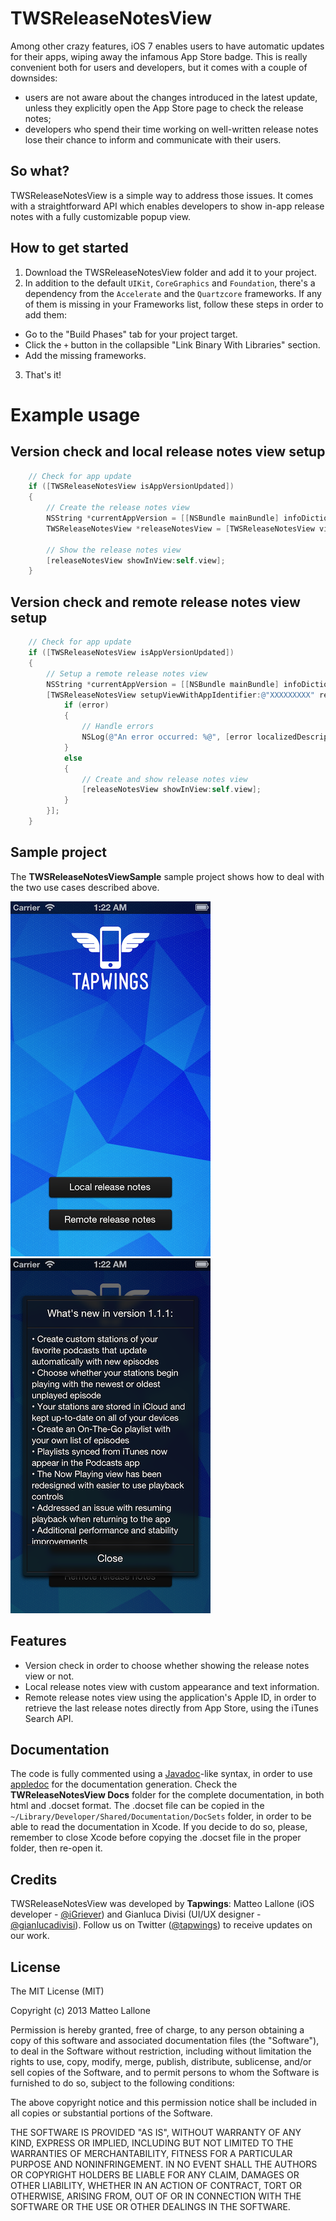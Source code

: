 TWSReleaseNotesView
===================

Among other crazy features, iOS 7 enables users to have automatic updates for their apps, wiping away the infamous App Store badge. This is really convenient both for users and developers, but it comes with a couple of downsides:

* users are not aware about the changes introduced in the latest update, unless they explicitly open the App Store page to check the release notes;
* developers who spend their time working on well-written release notes lose their chance to inform and communicate with their users.

## So what?
TWSReleaseNotesView is a simple way to address those issues. It comes with a straightforward API which enables developers to show in-app release notes with a fully customizable popup view.


## How to get started
1. Download the TWSReleaseNotesView folder and add it to your project.
2. In addition to the default `UIKit`, `CoreGraphics` and `Foundation`, there's a dependency from the `Accelerate` and the `Quartzcore` frameworks. If any of them is missing in your Frameworks list, follow these steps in order to add them:
  * Go to the "Build Phases" tab for your project target.
  * Click the `+` button in the collapsible "Link Binary With Libraries" section.
  * Add the missing frameworks.
3. That's it!

# Example usage

## Version check and local release notes view setup
```objective-c
    // Check for app update
    if ([TWSReleaseNotesView isAppVersionUpdated])
    {
        // Create the release notes view
        NSString *currentAppVersion = [[NSBundle mainBundle] infoDictionary][@"CFBundleVersion"];
        TWSReleaseNotesView *releaseNotesView = [TWSReleaseNotesView viewWithReleaseNotesTitle:[NSString stringWithFormat:@"What's new in version %@:", currentAppVersion] text:@"• Great new feature\n• Annoying bug wiped away\n• Optimizations and other great stuff!\n• Additional performance and stability improvements" closeButtonTitle:@"Close"];
        
        // Show the release notes view
        [releaseNotesView showInView:self.view];
    }
```

## Version check and remote release notes view setup
```objective-c
    // Check for app update
    if ([TWSReleaseNotesView isAppVersionUpdated])
    {
        // Setup a remote release notes view
        NSString *currentAppVersion = [[NSBundle mainBundle] infoDictionary][@"CFBundleVersion"];
        [TWSReleaseNotesView setupViewWithAppIdentifier:@"XXXXXXXXX" releaseNotesTitle:[NSString stringWithFormat:@"What's new in version %@:", currentAppVersion] closeButtonTitle:@"Close" completionBlock:^(TWSReleaseNotesView *releaseNotesView, NSString *releaseNotesText, NSError *error){
            if (error)
            {
                // Handle errors
                NSLog(@"An error occurred: %@", [error localizedDescription]);
            }
            else
            {                
                // Create and show release notes view
                [releaseNotesView showInView:self.view];
            }
        }];
    }
```

## Sample project
The **TWSReleaseNotesViewSample** sample project shows how to deal with the two use cases described above.

![Sample project menu](TutorialImages/sampleProject01.png)    ![Sample project view](TutorialImages/sampleProject02.png)

## Features
* Version check in order to choose whether showing the release notes view or not.
* Local release notes view with custom appearance and text information.
* Remote release notes view using the application's Apple ID, in order to retrieve the last release notes directly from App Store, using the iTunes Search API.

## Documentation
The code is fully commented using a [Javadoc](http://en.wikipedia.org/wiki/Javadoc)-like syntax, in order to use [appledoc](https://github.com/tomaz/appledoc) for the documentation generation. Check the **TWReleaseNotesView Docs** folder for the complete documentation, in both html and .docset format. The .docset file can be copied in the `~/Library/Developer/Shared/Documentation/DocSets` folder, in order to be able to read the documentation in Xcode. If you decide to do so, please, remember to close Xcode before copying the .docset file in the proper folder, then re-open it.

## Credits
TWSReleaseNotesView was developed by **Tapwings**: Matteo Lallone (iOS developer - [@iGriever](https://twitter.com/iGriever)) and Gianluca Divisi (UI/UX designer - [@gianlucadivisi](https://twitter.com/gianlucadivisi)). Follow us on Twitter ([@tapwings](https://twitter.com/tapwings)) to receive updates on our work.

## License
The MIT License (MIT)

Copyright (c) 2013 Matteo Lallone

Permission is hereby granted, free of charge, to any person obtaining a copy of
this software and associated documentation files (the "Software"), to deal in
the Software without restriction, including without limitation the rights to
use, copy, modify, merge, publish, distribute, sublicense, and/or sell copies of
the Software, and to permit persons to whom the Software is furnished to do so,
subject to the following conditions:

The above copyright notice and this permission notice shall be included in all
copies or substantial portions of the Software.

THE SOFTWARE IS PROVIDED "AS IS", WITHOUT WARRANTY OF ANY KIND, EXPRESS OR
IMPLIED, INCLUDING BUT NOT LIMITED TO THE WARRANTIES OF MERCHANTABILITY, FITNESS
FOR A PARTICULAR PURPOSE AND NONINFRINGEMENT. IN NO EVENT SHALL THE AUTHORS OR
COPYRIGHT HOLDERS BE LIABLE FOR ANY CLAIM, DAMAGES OR OTHER LIABILITY, WHETHER
IN AN ACTION OF CONTRACT, TORT OR OTHERWISE, ARISING FROM, OUT OF OR IN
CONNECTION WITH THE SOFTWARE OR THE USE OR OTHER DEALINGS IN THE SOFTWARE.
